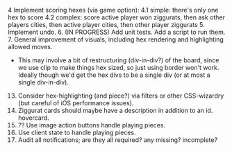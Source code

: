 4 Implement scoring hexes (via game option):
4.1  simple: there's only one hex to score
4.2  complex: score active player won ziggurats, then ask other players cities, then active player cities, then other player ziggurats
5. Implement undo.
6. (IN PROGRESS) Add unit tests. Add a script to run them.
7. General improvement of visuals, including hex rendering and highlighting allowed moves.
  * This may involve a bit of restructuring (div-in-div?) of the board, since we use clip to make things hex sized, so just using border won't work. Ideally though we'd get the hex divs to be a single div (or at most a single div-in-div).
13. Consider hex-highlighting (and piece?) via filters or other CSS-wizardry (but careful of iOS performance issues).
14. Ziggurat cards should maybe have a description in addition to an id. hovercard.
15. ?? Use image action buttons handle playing pieces.
16. Use client state to handle playing pieces.
19. Audit all notifications; are they all required? any missing? incomplete?
